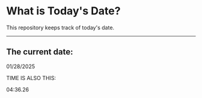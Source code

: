 # What is Today's Date?
This repository keeps track of today's date.
* * *
 
## The current date:  
 01/28/2025 
  
  
 TIME IS ALSO THIS: 
  
 04:36.26 
  
  
